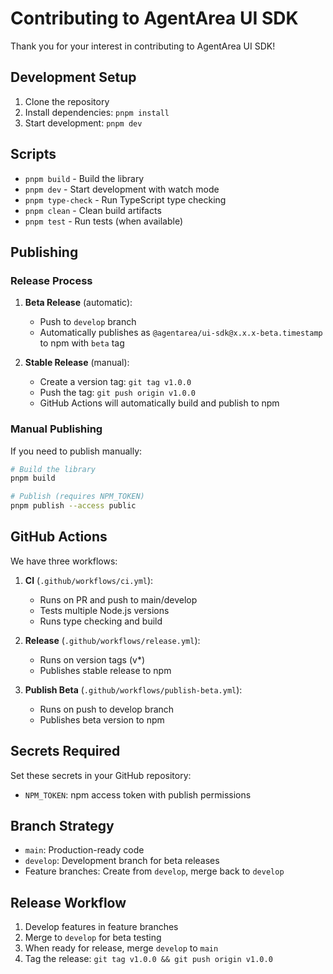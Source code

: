 # Contributing to AgentArea UI SDK

Thank you for your interest in contributing to AgentArea UI SDK!

## Development Setup

1. Clone the repository
2. Install dependencies: `pnpm install`
3. Start development: `pnpm dev`

## Scripts

- `pnpm build` - Build the library
- `pnpm dev` - Start development with watch mode
- `pnpm type-check` - Run TypeScript type checking
- `pnpm clean` - Clean build artifacts
- `pnpm test` - Run tests (when available)

## Publishing

### Release Process

1. **Beta Release** (automatic):
   - Push to `develop` branch
   - Automatically publishes as `@agentarea/ui-sdk@x.x.x-beta.timestamp` to npm with `beta` tag

2. **Stable Release** (manual):
   - Create a version tag: `git tag v1.0.0`
   - Push the tag: `git push origin v1.0.0`
   - GitHub Actions will automatically build and publish to npm

### Manual Publishing

If you need to publish manually:

```bash
# Build the library
pnpm build

# Publish (requires NPM_TOKEN)
pnpm publish --access public
```

## GitHub Actions

We have three workflows:

1. **CI** (`.github/workflows/ci.yml`):
   - Runs on PR and push to main/develop
   - Tests multiple Node.js versions
   - Runs type checking and build

2. **Release** (`.github/workflows/release.yml`):
   - Runs on version tags (v*)
   - Publishes stable release to npm

3. **Publish Beta** (`.github/workflows/publish-beta.yml`):
   - Runs on push to develop branch
   - Publishes beta version to npm

## Secrets Required

Set these secrets in your GitHub repository:

- `NPM_TOKEN`: npm access token with publish permissions

## Branch Strategy

- `main`: Production-ready code
- `develop`: Development branch for beta releases
- Feature branches: Create from `develop`, merge back to `develop`

## Release Workflow

1. Develop features in feature branches
2. Merge to `develop` for beta testing
3. When ready for release, merge `develop` to `main`
4. Tag the release: `git tag v1.0.0 && git push origin v1.0.0`